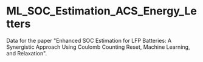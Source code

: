 # ML_SOC_Estimation_ACS_Energy_Letters
Data for the paper "Enhanced SOC Estimation for LFP Batteries: A Synergistic Approach Using Coulomb Counting Reset, Machine Learning, and Relaxation".
